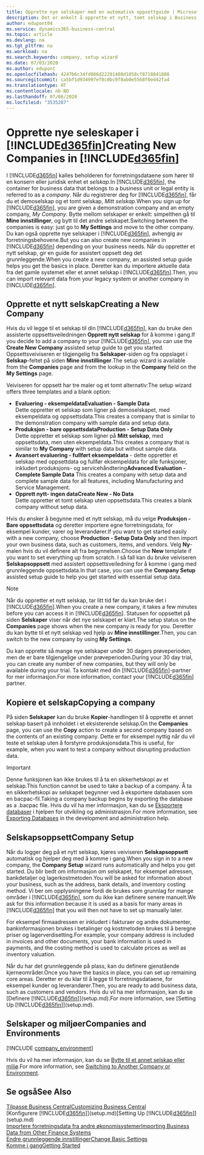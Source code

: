 ```yaml
---
title: Opprette nye selskaper med en automatisk oppsettguide | Microsoft-dokumentasjon
description: Det er enkelt å opprette et nytt, tomt selskap i Business Central. En guide for assistert oppsett hjelper deg gjennom trinnene, og du kan importere forretningsdataene eksisterende.
author: edupont04
ms.service: dynamics365-business-central
ms.topic: article
ms.devlang: na
ms.tgt_pltfrm: na
ms.workload: na
ms.search.keywords: company, setup wizard
ms.date: 07/03/2020
ms.author: edupont
ms.openlocfilehash: 4247b6c34fd086d22291408d1058cf8718841888
ms.sourcegitcommit: ca5bf1d934997ef8c0bc9f8ab0e5568f0ed42fa4
ms.translationtype: HT
ms.contentlocale: nb-NO
ms.lasthandoff: 07/06/2020
ms.locfileid: "3535287"
---
```

# <a name="creating-new-companies-in-d365fin"></a><span data-ttu-id="8815c-104">Opprette nye seleskaper i [!INCLUDE[d365fin](includes/d365fin_md.md)]</span><span class="sxs-lookup"><span data-stu-id="8815c-104">Creating New Companies in [!INCLUDE[d365fin](includes/d365fin_md.md)]</span></span>

<span data-ttu-id="8815c-105">I [!INCLUDE[d365fin](includes/d365fin_md.md)] kalles beholderen for forretningsdataene som hører til en konsern eller juridisk enhet et *selskap*.</span><span class="sxs-lookup"><span data-stu-id="8815c-105">In [!INCLUDE[d365fin](includes/d365fin_md.md)], the container for business data that belongs to a business unit or legal entity is referred to as a *company*.</span></span> <span data-ttu-id="8815c-106">Når du registrerer deg for [!INCLUDE[d365fin](includes/d365fin_md.md)], får du et demoselskap og et tomt selskap, *Mitt selskap*.</span><span class="sxs-lookup"><span data-stu-id="8815c-106">When you sign up for [!INCLUDE[d365fin](includes/d365fin_md.md)], you are given a demonstration company and an empty company, *My Company*.</span></span> <span data-ttu-id="8815c-107">Bytte mellom selskaper er enkelt: simpelthen gå til **Mine innstillinger**, og bytt til det andre selskapet.</span><span class="sxs-lookup"><span data-stu-id="8815c-107">Switching between the companies is easy: just go to **My Settings** and move to the other company.</span></span> <span data-ttu-id="8815c-108">Du kan også opprette nye selskaper i [!INCLUDE[d365fin](includes/d365fin_md.md)], avhengig av forretningsbehovene.</span><span class="sxs-lookup"><span data-stu-id="8815c-108">But you can also create new companies in [!INCLUDE[d365fin](includes/d365fin_md.md)] depending on your business needs.</span></span> <span data-ttu-id="8815c-109">Når du oppretter et nytt selskap, gir en guide for assistert oppsett deg det grunnleggende.</span><span class="sxs-lookup"><span data-stu-id="8815c-109">When you create a new company, an assisted setup guide helps you get the basics in place.</span></span> <span data-ttu-id="8815c-110">Deretter kan du importere aktuelle data fra det gamle systemet eller et annet selskap i [!INCLUDE[d365fin](includes/d365fin_md.md)].</span><span class="sxs-lookup"><span data-stu-id="8815c-110">Then, you can import relevant data from your legacy system or another company in [!INCLUDE[d365fin](includes/d365fin_md.md)].</span></span>  

## <a name="creating-a-new-company"></a><span data-ttu-id="8815c-111">Opprette et nytt selskap</span><span class="sxs-lookup"><span data-stu-id="8815c-111">Creating a New Company</span></span>

<span data-ttu-id="8815c-112">Hvis du vil legge til et selskap til din [!INCLUDE[d365fin](includes/d365fin_md.md)], kan du bruke den assisterte oppsettsveiledningen **Opprett nytt selskap** for å komme i gang.</span><span class="sxs-lookup"><span data-stu-id="8815c-112">If you decide to add a company to your [!INCLUDE[d365fin](includes/d365fin_md.md)], you can use the **Create New Company** assisted setup guide to get you started.</span></span> <span data-ttu-id="8815c-113">Oppsettsveiviseren er tilgjengelig fra **Selskaper**-siden og fra oppslaget i **Selskap**-feltet på siden **Mine innstillinger**.</span><span class="sxs-lookup"><span data-stu-id="8815c-113">The setup wizard is available from the **Companies** page and from the lookup in the **Company** field on the **My Settings** page.</span></span>  

<span data-ttu-id="8815c-114">Veiviseren for oppsett har tre maler og et tomt alternativ:</span><span class="sxs-lookup"><span data-stu-id="8815c-114">The setup wizard offers three templates and a blank option:</span></span>

- <span data-ttu-id="8815c-115">**Evaluering - eksempeldata**</span><span class="sxs-lookup"><span data-stu-id="8815c-115">**Evaluation - Sample Data**</span></span>  
    <span data-ttu-id="8815c-116">Dette oppretter et selskap som ligner på demoselskapet, med eksempeldata og oppsettsdata.</span><span class="sxs-lookup"><span data-stu-id="8815c-116">This creates a company that is similar to the demonstration company with sample data and setup data.</span></span>  
- <span data-ttu-id="8815c-117">**Produksjon - bare oppsettsdata**</span><span class="sxs-lookup"><span data-stu-id="8815c-117">**Production - Setup Data Only**</span></span>  
    <span data-ttu-id="8815c-118">Dette oppretter et selskap som ligner på **Mitt selskap**, med oppsettsdata, men uten eksempeldata.</span><span class="sxs-lookup"><span data-stu-id="8815c-118">This creates a company that is similar to **My Company** with setup data but without sample data.</span></span>
- <span data-ttu-id="8815c-119">**Avansert evaluering - fullført eksempeldata** - dette oppretter et selskap med oppsettdata og fullfør eksempeldata for alle funksjoner, inkludert produksjons- og servicehåndtering</span><span class="sxs-lookup"><span data-stu-id="8815c-119">**Advanced Evaluation - Complete Sample Data** This creates a company with setup data and complete sample data for all features, including Manufacturing and Service Management.</span></span>
- <span data-ttu-id="8815c-120">**Opprett nytt- ingen data**</span><span class="sxs-lookup"><span data-stu-id="8815c-120">**Create New - No Data**</span></span>  
    <span data-ttu-id="8815c-121">Dette oppretter et tomt selskap uten oppsettsdata.</span><span class="sxs-lookup"><span data-stu-id="8815c-121">This creates a blank company without setup data.</span></span>  

<span data-ttu-id="8815c-122">Hvis du ønsker å begynne med et nytt selskap, må du velge **Produksjon - Bare oppsettsdata** og deretter importere egne forretningsdata, for eksempel kunder, varer og leverandører.</span><span class="sxs-lookup"><span data-stu-id="8815c-122">If you want to get started easily with a new company, choose **Production - Setup Data Only** and then import your own business data, such as customers, items, and vendors.</span></span> <span data-ttu-id="8815c-123">Velg **Ny**-malen hvis du vil definere alt fra begynnelsen.</span><span class="sxs-lookup"><span data-stu-id="8815c-123">Choose the **New** template if you want to set everything up from scratch.</span></span> <span data-ttu-id="8815c-124">I så fall kan du bruke veiviseren **Selskapsoppsett** med assistert oppsettsveiledning for å komme i gang med grunnleggende oppsettsdata.</span><span class="sxs-lookup"><span data-stu-id="8815c-124">In that case, you can use the **Company Setup** assisted setup guide to help you get started with essential setup data.</span></span>  

> [!NOTE]  
> <span data-ttu-id="8815c-125">Når du oppretter et nytt selskap, tar litt tid før du kan bruke det i [!INCLUDE[d365fin](includes/d365fin_md.md)].</span><span class="sxs-lookup"><span data-stu-id="8815c-125">When you create a new company, it takes a few minutes before you can access it in [!INCLUDE[d365fin](includes/d365fin_md.md)].</span></span> <span data-ttu-id="8815c-126">Statusen for oppsettet på siden **Selskaper** viser når det nye selskapet er klart.</span><span class="sxs-lookup"><span data-stu-id="8815c-126">The setup status on the **Companies** page shows when the new company is ready for you.</span></span> <span data-ttu-id="8815c-127">Deretter du kan bytte til et nytt selskap ved hjelp av **Mine innstillinger**.</span><span class="sxs-lookup"><span data-stu-id="8815c-127">Then, you can switch to the new company by using **My Settings**.</span></span>  

<span data-ttu-id="8815c-128">Du kan opprette så mange nye selskaper under 30 dagers prøveperioden, men de er bare tilgjengelige under prøveperioden.</span><span class="sxs-lookup"><span data-stu-id="8815c-128">During your 30 day trial, you can create any number of new companies, but they will only be available during your trial.</span></span> <span data-ttu-id="8815c-129">Ta kontakt med din [!INCLUDE[d365fin](includes/d365fin_md.md)]-partner for mer informasjon.</span><span class="sxs-lookup"><span data-stu-id="8815c-129">For more information, contact your [!INCLUDE[d365fin](includes/d365fin_md.md)] partner.</span></span>  

## <a name="copying-a-company"></a><span data-ttu-id="8815c-130">Kopiere et selskap</span><span class="sxs-lookup"><span data-stu-id="8815c-130">Copying a company</span></span>

<span data-ttu-id="8815c-131">På siden **Selskaper** kan du bruke **Kopier**-handlingen til å opprette et annet selskap basert på innholdet i et eksisterende selskap.</span><span class="sxs-lookup"><span data-stu-id="8815c-131">On the **Companies** page, you can use the **Copy** action to create a second company based on the contents of an existing company.</span></span> <span data-ttu-id="8815c-132">Dette er for eksempel nyttig når du vil teste et selskap uten å forstyrre produksjonsdata.</span><span class="sxs-lookup"><span data-stu-id="8815c-132">This is useful, for example, when you want to test a company without disrupting production data.</span></span>

> [!Important]
> <span data-ttu-id="8815c-133">Denne funksjonen kan ikke brukes til å ta en sikkerhetskopi av et selskap.</span><span class="sxs-lookup"><span data-stu-id="8815c-133">This function cannot be used to take a backup of a company.</span></span> <span data-ttu-id="8815c-134">Å ta en sikkerhetskopi av selskapet begynner ved å eksportere databasen som en bacpac-fil.</span><span class="sxs-lookup"><span data-stu-id="8815c-134">Taking a company backup begins by exporting the database as a .bacpac file.</span></span> <span data-ttu-id="8815c-135">Hvis du vil ha mer informasjon, kan du se [Eksportere databaser](/dynamics365/business-central/dev-itpro/administration/tenant-admin-center-database-export) i hjelpen for utvikling og administrasjon.</span><span class="sxs-lookup"><span data-stu-id="8815c-135">For more information, see [Exporting Databases](/dynamics365/business-central/dev-itpro/administration/tenant-admin-center-database-export) in the development and administration help.</span></span>

## <a name="company-setup"></a><span data-ttu-id="8815c-136">Selskapsoppsett</span><span class="sxs-lookup"><span data-stu-id="8815c-136">Company Setup</span></span>

<span data-ttu-id="8815c-137">Når du logger deg på et nytt selskap, kjøres veiviseren **Selskapsoppsett** automatisk og hjelper deg med å komme i gang.</span><span class="sxs-lookup"><span data-stu-id="8815c-137">When you sign in to a new company, the **Company Setup** wizard runs automatically and helps you get started.</span></span> <span data-ttu-id="8815c-138">Du blir bedt om informasjon om selskapet, for eksempel adressen, bankdetaljer og lagerkostmetoden.</span><span class="sxs-lookup"><span data-stu-id="8815c-138">You will be asked for information about your business, such as the address, bank details, and inventory costing method.</span></span> <span data-ttu-id="8815c-139">Vi ber om opplysningene fordi de brukes som grunnlag for mange områder i [!INCLUDE[d365fin](includes/d365fin_md.md)], som du ikke kan definere senere manuelt.</span><span class="sxs-lookup"><span data-stu-id="8815c-139">We ask for this information because it is used as a basis for many areas in [!INCLUDE[d365fin](includes/d365fin_md.md)] that you will then not have to set up manually later.</span></span>  

<span data-ttu-id="8815c-140">For eksempel firmaadressen er inkludert i fakturaer og andre dokumenter, bankinformasjonen brukes i betalinger og kostmetoden brukes til å beregne priser og lagerverdisetting.</span><span class="sxs-lookup"><span data-stu-id="8815c-140">For example, your company address is included in invoices and other documents, your bank information is used in payments, and the costing method is used to calculate prices as well as inventory valuation.</span></span>  

<span data-ttu-id="8815c-141">Når du har det grunnleggende på plass, kan du definere gjenstående kjerneområder.</span><span class="sxs-lookup"><span data-stu-id="8815c-141">Once you have the basics in place, you can set up remaining core areas.</span></span> <span data-ttu-id="8815c-142">Deretter er du klar til å legge til forretningsdataene, for eksempel kunder og leverandører.</span><span class="sxs-lookup"><span data-stu-id="8815c-142">Then, you are ready to add business data, such as customers and vendors.</span></span> <span data-ttu-id="8815c-143">Hvis du vil ha mer informasjon, kan du se [Definere [!INCLUDE[d365fin](includes/d365fin_md.md)]](setup.md).</span><span class="sxs-lookup"><span data-stu-id="8815c-143">For more information, see [Setting Up [!INCLUDE[d365fin](includes/d365fin_md.md)]](setup.md).</span></span>  

## <a name="companies-and-environments"></a><span data-ttu-id="8815c-144">Selskaper og miljøer</span><span class="sxs-lookup"><span data-stu-id="8815c-144">Companies and Environments</span></span>

[!INCLUDE [company_environment](includes/company_environment.md)]

<span data-ttu-id="8815c-145">Hvis du vil ha mer informasjon, kan du se [Bytte til et annet selskap eller miljø](ui-organization-switch.md).</span><span class="sxs-lookup"><span data-stu-id="8815c-145">For more information, see [Switching to Another Company or Environment](ui-organization-switch.md).</span></span>  

## <a name="see-also"></a><span data-ttu-id="8815c-146">Se også</span><span class="sxs-lookup"><span data-stu-id="8815c-146">See Also</span></span>

[<span data-ttu-id="8815c-147">Tilpasse Business Central</span><span class="sxs-lookup"><span data-stu-id="8815c-147">Customizing Business Central</span></span>](ui-customizing-overview.md)  
<span data-ttu-id="8815c-148">[Konfigurere [!INCLUDE[d365fin](includes/d365fin_md.md)]](setup.md)</span><span class="sxs-lookup"><span data-stu-id="8815c-148">[Setting Up [!INCLUDE[d365fin](includes/d365fin_md.md)]](setup.md)</span></span>  
[<span data-ttu-id="8815c-149">Importere forretningsdata fra andre økonomisystemer</span><span class="sxs-lookup"><span data-stu-id="8815c-149">Importing Business Data from Other Finance Systems</span></span>](across-import-data-configuration-packages.md)  
[<span data-ttu-id="8815c-150">Endre grunnleggende innstillinger</span><span class="sxs-lookup"><span data-stu-id="8815c-150">Change Basic Settings</span></span>](ui-change-basic-settings.md)  
[<span data-ttu-id="8815c-151">Komme i gang</span><span class="sxs-lookup"><span data-stu-id="8815c-151">Getting Started</span></span>](product-get-started.md)  
